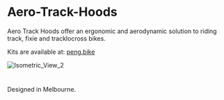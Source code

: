 # Aero-Track-Hoods
Aero Track Hoods offer an ergonomic and aerodynamic solution to riding track, fixie and tracklocross bikes.

Kits are available at: [peng.bike](www.peng.bike)


![Isometric_View_2](https://user-images.githubusercontent.com/85740352/177072448-15275164-285c-4716-9140-8ff4391ba852.png)
#
Designed in Melbourne.

